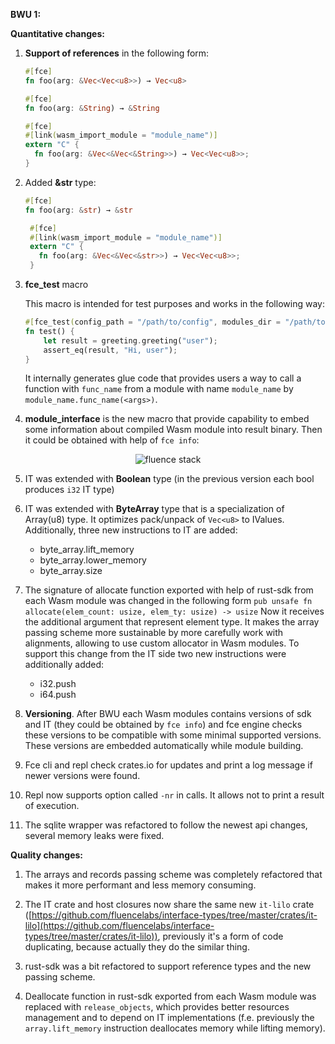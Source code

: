 **BWU 1:**

**Quantitative changes:**

1. **Support of references** in the following form:
     ```rust
    #[fce]
    fn foo(arg: &Vec<Vec<u8>>) → Vec<u8>
    ```

    ```rust
    #[fce]
    fn foo(arg: &String) → &String
   ```

    ```rust
    #[fce]
    #[link(wasm_import_module = "module_name")]
    extern "C" {
      fn foo(arg: &Vec<&Vec<&String>>) → Vec<Vec<u8>>;
    }
   ```
    

2. Added **&str** type:
     ```rust
    #[fce]
    fn foo(arg: &str) → &str
    ```
    
   ```rust
    #[fce]
    #[link(wasm_import_module = "module_name")]
    extern "C" {
      fn foo(arg: &Vec<&Vec<&str>>) → Vec<Vec<u8>>;
    }
   ```
   

3. **fce_test** macro

    This macro is intended for test purposes and works in the following way:

    ```rust
    #[fce_test(config_path = "/path/to/config", modules_dir = "/path/to/service/modules/dir")]
    fn test() { 
        let result = greeting.greeting("user");
        assert_eq(result, "Hi, user"); 
    }
   ```

    It internally generates glue code that provides users a way to call a function with `func_name` from a module with name `module_name` by `module_name.func_name(<args>)`.

4. **module_interface** is the new macro that provide capability to embed some information about compiled Wasm module into result binary. Then it could be obtained with help of `fce info`: 

<p align="center" width="100%">
    <img alt="fluence stack" align="center" src="images/fce_info.png" />
</p>


5.  IT was extended with **Boolean** type (in the previous version each bool produces `i32` IT type)


6. IT was extended with **ByteArray** type that is a specialization of Array(u8) type. It optimizes pack/unpack of `Vec<u8>` to IValues. Additionally, three new instructions to IT are added:

   - byte_array.lift_memory
   - byte_array.lower_memory
   - byte_array.size


7. The signature of allocate function exported with help of rust-sdk from each Wasm module was changed in the following form
`pub unsafe fn allocate(elem_count: usize, elem_ty: usize) -> usize`
Now it receives the additional argument that represent element type. It makes the array passing scheme more sustainable by more carefully work with alignments, allowing to use custom allocator in Wasm modules. To support this change from the IT side two new instructions were additionally added:

   - i32.push
   - i64.push


8. **Versioning**. After BWU each Wasm modules contains versions of sdk and IT (they could be obtained by `fce info`) and fce engine checks these versions to be compatible with some minimal supported versions. These versions are embedded automatically while module building.


9. Fce cli and repl check crates.io for updates and print a log message if newer versions were found. 


10. Repl now supports option called `-nr` in calls. It allows not to print a result of execution.


11. The sqlite wrapper was refactored to follow the newest api changes, several memory leaks were fixed.


**Quality changes:**

1. The arrays and records passing scheme was completely refactored that makes it more performant and less memory consuming.
   

2. The IT crate and host closures now share the same new `it-lilo` crate ([https://github.com/fluencelabs/interface-types/tree/master/crates/it-lilo](https://github.com/fluencelabs/interface-types/tree/master/crates/it-lilo)), previously it's a form of code duplicating, because actually they do the similar thing.


3. rust-sdk was a bit refactored to support reference types and the new passing scheme.


4. Deallocate function in rust-sdk exported from each Wasm module was replaced with `release_objects`, which provides better resources management and to depend on IT implementations (f.e. previously the `array.lift_memory` instruction deallocates memory while lifting memory).

